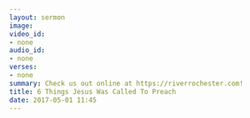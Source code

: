 ```yaml
---
layout: sermon
image: 
video_id:
- none
audio_id:
- none
verses:
- none
summary: Check us out online at https://riverrochester.com!
title: 6 Things Jesus Was Called To Preach
date: 2017-05-01 11:45
---
```

